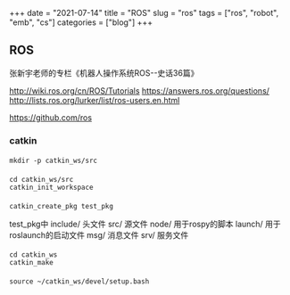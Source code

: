 +++ 
date = "2021-07-14"
title = "ROS"
slug = "ros" 
tags = ["ros", "robot", "emb", "cs"]
categories = ["blog"]
+++

## ROS

张新宇老师的专栏《机器人操作系统ROS--史话36篇》

http://wiki.ros.org/cn/ROS/Tutorials
https://answers.ros.org/questions/
http://lists.ros.org/lurker/list/ros-users.en.html

https://github.com/ros

### catkin
#### 
```
mkdir -p catkin_ws/src
```

#### 
```
cd catkin_ws/src
catkin_init_workspace
```

#### 
```
catkin_create_pkg test_pkg
```

test_pkg中
    include/    头文件
    src/        源文件
    node/       用于rospy的脚本
    launch/     用于roslaunch的启动文件
    msg/        消息文件
    srv/        服务文件

#### 
```
cd catkin_ws
catkin_make
```

#### 
```
source ~/catkin_ws/devel/setup.bash
```
